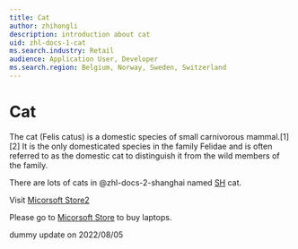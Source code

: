```yaml
---
title: Cat
author: zhihongli
description: introduction about cat
uid: zhl-docs-1-cat
ms.search.industry: Retail
audience: Application User, Developer
ms.search.region: Belgium, Norway, Sweden, Switzerland
---
```

# Cat

The cat (Felis catus) is a domestic species of small carnivorous mammal.[1][2] It is the only domesticated species in the family Felidae and is often referred to as the domestic cat to distinguish it from the wild members of the family.  

There are lots of cats in @zhl-docs-2-shanghai named [SH](xref:zhl-docs-2-shanghai) cat.

Visit [Micorsoft Store2](https://www.microsoft.com/en-sg/store/b/sale)

Please go to <a href="https://www.microsoft.com/en-sg/store/b/sale" title="Micorsoft Store">Micorsoft Store</a> to buy laptops.


dummy update on 2022/08/05